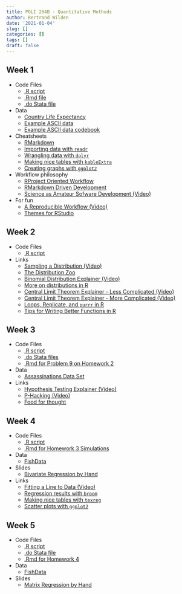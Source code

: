```yaml
---
title: POLI 204B - Quantitative Methods
author: Bertrand Wilden
date: '2021-01-04'
slug: []
categories: []
tags: []
draft: false
---
```


## Week 1
- Code Files
  - [.R script](/code/lab1.R)
  - [.Rmd file](/code/lab1.Rmd)
  - [.do Stata file](/code/Lab1_Stata.do)
- Data
  - [Country Life Expectancy](/data/lifeexp.csv)
  - [Example ASCII data](/data/07050-0001-Data-card_image.txt)
  - [Example ASCII data codebook](/docs/07050-0001-Codebook-card_image.pdf)
- Cheatsheets
  - [RMarkdown](/docs/rmarkdown-2.0.pdf)
  - [Importing data with `readr`](/docs/data-import.pdf)
  - [Wrangling data with `dplyr`](/docs/data-transformation.pdf)
  - [Making nice tables with `kableExtra`](https://haozhu233.github.io/kableExtra/awesome_table_in_html.html)
  - [Creating graphs with `ggplot2`](/docs/ggplot2-cheatsheet-2.1.pdf)
- Workflow philosophy
  - [RProject Oriented Workflow](https://www.tidyverse.org/blog/2017/12/workflow-vs-script/)
  - [RMarkdown Driven Development](https://emilyriederer.netlify.app/post/rmarkdown-driven-development/)
  - [Science as Amateur Sofware Development (Video)](https://www.youtube.com/watch?v=zwRdO9_GGhY&ab_channel=RichardMcElreath)
- For fun
  - [A Reproducible Workflow (Video)](https://www.youtube.com/watch?v=s3JldKoA0zw&feature=emb_title&ab_channel=bartomeuslab)
  - [Themes for RStudio](https://github.com/gadenbuie/rsthemes)
  
## Week 2
- Code Files
  - [.R script](/code/lab2.R)
- Links
  - [Sampling a Distribution (Video)](https://www.youtube.com/watch?v=XLCWeSVzHUU&list=PLblh5JKOoLUK0FLuzwntyYI10UQFUhsY9&index=7&ab_channel=StatQuestwithJoshStarmer)
  - [The Distribution Zoo](https://ben18785.shinyapps.io/distribution-zoo/)
  - [Binomial Distribution Explainer (Video)](https://www.youtube.com/watch?v=8idr1WZ1A7Q&ab_channel=3Blue1Brown)
  - [More on distributions in R](https://www.econometrics-with-r.org/2-1-random-variables-and-probability-distributions.html)
  - [Central Limit Theorem Explainer - Less Complicated (Video)](https://www.youtube.com/watch?v=YAlJCEDH2uY&list=PLblh5JKOoLUK0FLuzwntyYI10UQFUhsY9&index=18&ab_channel=StatQuestwithJoshStarmer)
  - [Central Limit Theorem Explainer - More Complicated (Video)](https://www.youtube.com/watch?v=RzxYTQKjdTo&ab_channel=BenLambert)
  - [Loops, Replicate, and `purrr` in R](https://aosmith.rbind.io/2018/06/05/a-closer-look-at-replicate-and-purrr/)
  - [Tips for Writing Better Functions in R](https://debruine.github.io/posts/function-tips/)
  
## Week 3
- Code Files
  - [.R script](/code/lab3.R)
  - [.do Stata files](/code/Lab3_Stata.do)
  - [.Rmd for Problem 9 on Homework 2](/code/homework2_solutions.Rmd)
- Data
  - [Assassinations Data Set](/data/05208-0001-Data.txt)
- Links
  - [Hypothesis Testing Explainer (Video)](https://www.youtube.com/watch?v=0oc49DyA3hU&list=PLblh5JKOoLUK0FLuzwntyYI10UQFUhsY9&index=8&ab_channel=StatQuestwithJoshStarmer)
  - [P-Hacking (Video)](https://www.youtube.com/watch?v=HDCOUXE3HMM&list=PLblh5JKOoLUK0FLuzwntyYI10UQFUhsY9&index=12&ab_channel=StatQuestwithJoshStarmer)
  - [Food for thought](http://www.stat.columbia.edu/~gelman/research/unpublished/abandon.pdf)

## Week 4
- Code Files
  - [.R script](/code/lab4.R)
  - [.Rmd for Homework 3 Simulations](/code/homework3_solutions.Rmd)
- Data
  - [FishData](/data/fish.RData)
- Slides
  - [Bivariate Regression by Hand](/docs/Regression-by-Hand-Example.pdf)
- Links
  - [Fitting a Line to Data (Video)](https://www.youtube.com/watch?v=PaFPbb66DxQ&list=PLblh5JKOoLUIzaEkCLIUxQFjPIlapw8nU&ab_channel=StatQuestwithJoshStarmer)
  - [Regression results with `broom`](https://cran.r-project.org/web/packages/broom/vignettes/broom.html)
  - [Making nice tables with `texreg`](https://cran.r-project.org/web/packages/texreg/vignettes/texreg.pdf)
  - [Scatter plots with `ggplot2`](http://www.sthda.com/english/wiki/ggplot2-scatter-plots-quick-start-guide-r-software-and-data-visualization)
  
## Week 5
- Code Files
  - [.R script](/code/lab5.R)
  - [.do Stata file](/code/Lab5.do)
  - [.Rmd for Homework 4](/code/homework4_solutions.Rmd)
- Data
  - [FishData](/data/fish.csv)
- Slides
  - [Matrix Regression by Hand](/docs/Regression-with-Matrix-Algebra.pdf)